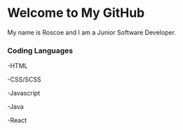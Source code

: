 # Welcome to My GitHub
My name is Roscoe and I am a Junior Software Developer.

### Coding Languages
-HTML

-CSS/SCSS

-Javascript

-Java

-React

